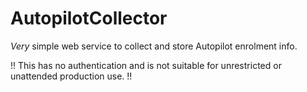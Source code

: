 # AutopilotCollector

_Very_ simple web service to collect and store Autopilot enrolment info.

!! This has no authentication and is not suitable for unrestricted or unattended production use. !!